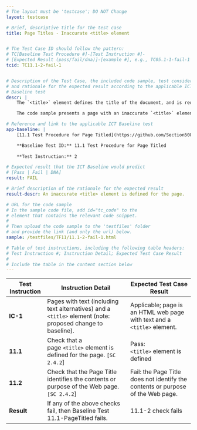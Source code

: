 ```yaml
---
# The layout must be 'testcase'; DO NOT Change
layout: testcase

# Brief, descriptive title for the test case
title: Page Titles - Inaccurate <title> element


# The Test Case ID should follow the pattern: 
# TC[Baseline Test Procedure #]-[Test Instruction #]-
# [Expected Result (pass/fail/dna)]-[example #], e.g., TC05.1-1-fail-1
tcid: TC11.1-2-fail-1


# Description of the Test Case, the included code sample, test considerations,
# and rationale for the expected result according to the applicable ICT
# Baseline test
descr: | 
    The `<title>` element defines the title of the document, and is required in all HTML/XHTML documents. This test evaluates the accuracy of the <title> element on the Web page.

    The code sample presents a page with an inaccurate `<title>` element. A successful test should identify a failure against Baseline Test 11.1-PageTitled.

# Reference and link to the applicable ICT Baseline test
app-baseline: | 
    [11.1 Test Procedure for Page Titled](https://github.com/Section508Coordinators/ICTTestingBaseline/blob/master/11PageTitles.md#111-test-procedure-for-page-titled)

    **Baseline Test ID:** 11.1 Test Procedure for Page Titled
    
    **Test Instruction:** 2

# Expected result that the ICT Baseline would predict
# [Pass | Fail | DNA]
result: FAIL

# Brief description of the rationale for the expected result
result-descr: An inaccurate <title> element is defined for the page.

# URL for the code sample
# In the sample code file, add id="tc_code" to the 
# element that contains the relevant code snippet.
#
# Then upload the code sample to the 'testfiles' folder 
# and provide the link (and only the url) below.
sample: /testfiles/TF11/11.1-2-fail-1.html

# Table of test instructions, including the following table headers: 
# Test Instruction #; Instruction Detail; Expected Test Case Result
#
# Include the table in the content section below
---
```

| Test Instruction | Instruction Detail | Expected Test Case Result |
|------------------|--------------------|---------------------------|
| **IC-1** | Pages with text (including text alternatives) and a `<title>` element (note: proposed change to baseline).| Applicable; page is an HTML web page with text and a `<title>` element. |
| **11.1** | Check that a page <code>&lt;title&gt;</code> element is defined for the page. `[SC 2.4.2`] | Pass: <code>&lt;title&gt;</code> element is defined | 
| **11.2** | Check that the Page Title identifies the contents or purpose of the Web page. `[SC 2.4.2`] | Fail: the Page Title does not identify the contents or purpose of the Web page. |
| **Result** | If any of the above checks fail, then Baseline Test 11.1-PageTitled fails. | 11.1-2 check fails |